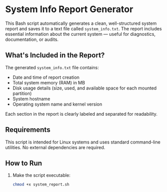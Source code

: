 # System Info Report Generator

This Bash script automatically generates a clean, well-structured system report and saves it to a text file called `system_info.txt`. 
The report includes essential information about the current system — useful for diagnostics, documentation, or audits.

## What's Included in the Report?

The generated `system_info.txt` file contains:

- Date and time of report creation
- Total system memory (RAM) in MB
- Disk usage details (size, used, and available space for each mounted partition)
- System hostname
- Operating system name and kernel version

Each section in the report is clearly labeled and separated for readability.

## Requirements

This script is intended for Linux systems and uses standard command-line utilities.
No external dependencies are required.

## How to Run

1. Make the script executable:
   ```bash
   chmod +x system_report.sh

